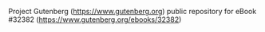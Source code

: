 Project Gutenberg (https://www.gutenberg.org) public repository for eBook #32382 (https://www.gutenberg.org/ebooks/32382)
